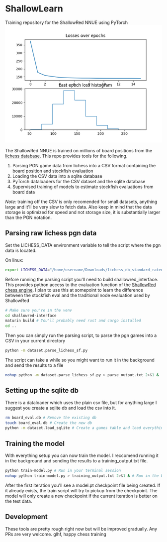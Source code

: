 # ShallowLearn
Training repository for the ShallowRed NNUE using PyTorch
![Model training results](/resources/training.png)

The ShallowRed NNUE is trained on millions of board positions from the [lichess database](https://database.lichess.org/). This repo provides tools for the following.

1. Parsing PGN game data from lichess into a CSV format containing the board position and stockfish evaluation
2. Loading the CSV data into a sqlite database
3. PyTorch dataloaders for the CSV dataset and the sqlite database
4. Supervised training of models to estimate stockfish evaluations from board data

*Note:* training off the CSV is only recomended for small datasets, anything large and it'll be very slow to fetch data. Also keep in mind that the data storage is optimized for speed and not storage size, it is substantially larger than the PGN notation.

## Parsing raw lichess pgn data
Set the LICHESS_DATA environment variable to tell the script where the pgn data is located.

On linux: 

``` bash
export LICHESS_DATA="/home/username/Downloads/lichess_db_standard_rated_2023-08.pgn"
```

Before running the parsing script you'll need to build shallowred_interface. This provides python access to the evaluation function of the [ShallowRed chess engine](https://github.com/15jgme/shallow_red_engine). I plan to use this at somepoint to learn the difference between the stockfish eval and the traditional node evaluation used by ShallowRed
``` bash
# Make sure you're in the venv
cd shallowred-interface 
maturin build # You'll probably need rust and cargo installed
cd ..
```

Then you can simply run the parsing script, to parse the pgn games into a CSV in your current directory

``` bash
python -m dataset.parse_lichess_sf.py
```

The script can take a while so you might want to run it in the background and send the results to a file

``` bash
nohup python -m dataset.parse_lichess_sf.py > parse_output.txt 2>&1 &
```

## Setting up the sqlite db
There is a dataloader which uses the plain csv file, but for anything large I suggest you create a sqlite db and load the csv into it.

``` bash
rm board_eval.db # Remove the existing db 
touch board_eval.db # Create the new db
python -m dataset.load_sqlite # Create a games table and load everything into it
```

## Training the model
With everything setup you can now train the model. I reccomend running it in the background and sending the results to a training_output.txt file.
``` bash
python train-model.py # Run in your terminal session
nohup python train-model.py > training_output.txt 2>&1 & # Run in the background (reccomended)
```
After the first iteration you'll see a model.pt checkpoint file being created. If it already exists, the train script will try to pickup from the checkpoint. The model will only create a new checkpoint if the current iteration is better on the test data.

## Development
These tools are pretty rough right now but will be improved gradually. Any PRs are very welcome. glhf, happy chess training